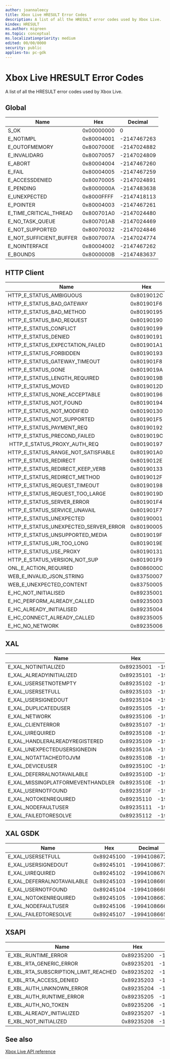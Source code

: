```yaml
---
author: joannaleecy
title: Xbox Live HRESULT Error Codes
description: A list of all the HRESULT error codes used by Xbox Live.
kindex: HRESULT
ms.author: migreen
ms.topic: conceptual
ms.localizationpriority: medium
edited: 00/00/0000
security: public
applies-to: pc-gdk
---
```


# Xbox Live HRESULT Error Codes  
  
A list of all the HRESULT error codes used by Xbox Live.  
  
## Global  
  
| Name | Hex | Decimal |
| --- | --- | --- |
| S_OK | 0x00000000 | 0 |
| E_NOTIMPL | 0x80004001 | ‭-2147467263‬ |
| E_OUTOFMEMORY | 0x8007000E | ‭-2147024882‬ |
| E_INVALIDARG | 0x80070057 | ‭‭-2147024809‬‬ |
| E_ABORT | 0x80004004 | ‭-2147467260‬‬ |
| E_FAIL | 0x80004005 | ‭-2147467259‬‬ |
| E_ACCESSDENIED | 0x80070005 | ‭-2147024891‬‬ |
| E_PENDING | 0x8000000A | ‭‭-2147483638‬‬ |
| E_UNEXPECTED | 0x8000FFFF | ‭‭-2147418113‬‬ |
| E_POINTER | 0x80004003 | ‭‭-2147467261‬‬ |
| E_TIME_CRITICAL_THREAD | 0x800701A0 | ‭‭-2147024480‬ |
| E_NO_TASK_QUEUE | 0x800701AB | ‭‭-2147024469‬‬ |
| E_NOT_SUPPORTED | 0x80070032 | ‭‭-2147024846‬ |
| E_NOT_SUFFICIENT_BUFFER | 0x8007007A | -2147024774‬ |
| E_NOINTERFACE | 0x80004002 | ‭-2147467262‬‬ |
| E_BOUNDS | 0x8000000B | ‭‭-2147483637‬ |
  
## HTTP Client  
  
| Name | Hex | Decimal |
| --- | --- | --- |
| HTTP_E_STATUS_AMBIGUOUS | 0x8019012C | ‭-2145844948‬ |
| HTTP_E_STATUS_BAD_GATEWAY | 0x801901F6 | ‭-2145844746‬ |
| HTTP_E_STATUS_BAD_METHOD | 0x80190195 | ‭-2145844843‬ |
| HTTP_E_STATUS_BAD_REQUEST | 0x80190190 | ‭-2145844848‬ |
| HTTP_E_STATUS_CONFLICT | 0x80190199 | ‭-2145844839‬ |
| HTTP_E_STATUS_DENIED | 0x80190191 | ‭-2145844847‬ |
| HTTP_E_STATUS_EXPECTATION_FAILED | 0x801901A1 | ‭-2145844831‬ |
| HTTP_E_STATUS_FORBIDDEN | 0x80190193 | ‭-2145844845‬ |
| HTTP_E_STATUS_GATEWAY_TIMEOUT | 0x801901F8 | ‭-2145844744‬ |
| HTTP_E_STATUS_GONE | 0x8019019A | ‭-2145844838‬ |
| HTTP_E_STATUS_LENGTH_REQUIRED | 0x8019019B | ‭-2145844837‬ |
| HTTP_E_STATUS_MOVED | 0x8019012D | ‭-2145844947‬ |
| HTTP_E_STATUS_NONE_ACCEPTABLE | 0x80190196 | ‭-2145844842‬ |
| HTTP_E_STATUS_NOT_FOUND | 0x80190194 | ‭-2145844844‬ |
| HTTP_E_STATUS_NOT_MODIFIED | 0x80190130 | ‭-2145844944‬ |
| HTTP_E_STATUS_NOT_SUPPORTED | 0x801901F5 | ‭-2145844747‬‬ |
| HTTP_E_STATUS_PAYMENT_REQ | 0x80190192 | ‭-2145844846‬ |
| HTTP_E_STATUS_PRECOND_FAILED | 0x8019019C | ‭-2145844836‬ |
|‭ HTTP_E_STATUS_PROXY_AUTH_REQ | 0x80190197 | ‭-2145844841‬ |
| HTTP_E_STATUS_RANGE_NOT_SATISFIABLE | 0x801901A0 | ‭-2145844832‬ |
| HTTP_E_STATUS_REDIRECT | 0x8019012E | ‭-2145844946‬ |
| HTTP_E_STATUS_REDIRECT_KEEP_VERB | 0x80190133 | ‭-2145844941‬ |
| HTTP_E_STATUS_REDIRECT_METHOD | 0x8019012F | ‭-2145844945‬ |
| HTTP_E_STATUS_REQUEST_TIMEOUT | 0x80190198 | ‭-2145844840‬ |
| HTTP_E_STATUS_REQUEST_TOO_LARGE | 0x8019019D | ‭-2145844835‬ |
| HTTP_E_STATUS_SERVER_ERROR | 0x801901F4 | ‭-2145844748‬ |
| HTTP_E_STATUS_SERVICE_UNAVAIL | 0x801901F7 | ‭-2145844745‬ |
| HTTP_E_STATUS_UNEXPECTED | 0x80190001 | ‭-2145845247‬ |
| HTTP_E_STATUS_UNEXPECTED_SERVER_ERROR | 0x80190005 | ‭-2145845243‬ |
| HTTP_E_STATUS_UNSUPPORTED_MEDIA | 0x8019019F | ‭-2145844833‬ |
| HTTP_E_STATUS_URI_TOO_LONG | 0x8019019E | ‭-2145844834‬ |
| HTTP_E_STATUS_USE_PROXY | 0x80190131 | ‭-2145844943‬ |
| HTTP_E_STATUS_VERSION_NOT_SUP | 0x801901F9 | ‭-2145844743‬ |
| ONL_E_ACTION_REQUIRED | 0x8086000C | ‭-2138701812‬ |
| WEB_E_INVALID_JSON_STRING | 0x83750007 | ‭-2089484281‬ |
| WEB_E_UNEXPECTED_CONTENT | 0x83750005 | ‭-2089484283‬ |
| E_HC_NOT_INITIALISED | 0x89235001 | ‭-1994174463‬ |
| E_HC_PERFORM_ALREADY_CALLED | 0x89235003 | ‭-1994174461‬ |
| E_HC_ALREADY_INITIALISED | 0x89235004 | ‭-1994174460‬ |
| E_HC_CONNECT_ALREADY_CALLED | 0x89235005 | ‭-1994174459‬ |
| E_HC_NO_NETWORK | 0x89235006 | ‭-1994174458‬ |
  
## XAL  
  
| Name | Hex | Decimal |
| --- | --- | --- |
| E_XAL_NOTINITIALIZED | 0x89235001 | ‭-1994174463‬ |
| E_XAL_ALREADYINITIALIZED | 0x89235101 | ‭-1994174207‬ |
| E_XAL_USERSETNOTEMPTY | 0x89235102 | ‭-1994174206‬ |
| E_XAL_USERSETFULL | 0x89235103 | ‭-1994174205‬ |
| E_XAL_USERSIGNEDOUT | 0x89235104 | ‭-1994174204‬ |
| E_XAL_DUPLICATEDUSER | 0x89235105 | ‭-1994174203‬ |
| E_XAL_NETWORK | 0x89235106 | ‭-1994174202‬ |
| E_XAL_CLIENTERROR | 0x89235107 | ‭-1994174201‬ |
| E_XAL_UIREQUIRED | 0x89235108 | ‭-1994174200‬ |
| E_XAL_HANDLERALREADYREGISTERED | 0x89235109 | ‭-1994174199‬ |
| E_XAL_UNEXPECTEDUSERSIGNEDIN | 0x8923510A | ‭-1994174198‬ |
| E_XAL_NOTATTACHEDTOJVM | 0x8923510B | ‭-1994174197‬ |
| E_XAL_DEVICEUSER | 0x8923510C | ‭-1994174196‬ |
| E_XAL_DEFERRALNOTAVAILABLE | 0x8923510D | ‭-1994174195‬ |
| E_XAL_MISSINGPLATFORMEVENTHANDLER | 0x8923510E | ‭-1994174194‬ |
| E_XAL_USERNOTFOUND | 0x8923510F | ‭-1994174193‬ |
| E_XAL_NOTOKENREQUIRED | 0x89235110 | ‭-1994174192‬ |
| E_XAL_NODEFAULTUSER | 0x89235111 | ‭-1994174191‬ |
| E_XAL_FAILEDTORESOLVE | 0x89235112 | ‭-1994174190‬ |
  
## XAL GSDK  
  
| Name | Hex | Decimal |
| --- | --- | --- |
| E_XAL_USERSETFULL | 0x89245100 | ‭-1994108672‬ |
| E_XAL_USERSIGNEDOUT | 0x89245101 | ‭-1994108671‬ |
| E_XAL_UIREQUIRED | 0x89245102 | ‭-1994108670‬ |
| E_XAL_DEFERRALNOTAVAILABLE | 0x89245103 | ‭-1994108669‬ |
| E_XAL_USERNOTFOUND | 0x89245104 | ‭-1994108668‬ |
| E_XAL_NOTOKENREQUIRED | 0x89245105 | ‭-1994108667‬ |
| E_XAL_NODEFAULTUSER | 0x89245106 | ‭-1994108666‬ |
| E_XAL_FAILEDTORESOLVE | 0x89245107 | ‭-1994108665‬ |
  
## XSAPI  
  
| Name | Hex | Decimal |
| --- | --- | --- |
| E_XBL_RUNTIME_ERROR | 0x89235200 | ‭-1994173952‬ |
| E_XBL_RTA_GENERIC_ERROR | 0x89235201 | ‭-1994173951‬ |
| E_XBL_RTA_SUBSCRIPTION_LIMIT_REACHED | 0x89235202 | ‭-1994173950‬ |
| E_XBL_RTA_ACCESS_DENIED | 0x89235203 | ‭-1994173949‬ |
| E_XBL_AUTH_UNKNOWN_ERROR | 0x89235204 | ‭-1994173948‬ |
| E_XBL_AUTH_RUNTIME_ERROR | 0x89235205 | ‭-1994173947‬ |
| E_XBL_AUTH_NO_TOKEN | 0x89235206 | ‭-1994173946‬ |
| E_XBL_ALREADY_INITIALIZED | 0x89235207 | ‭-1994173945‬ |
| E_XBL_NOT_INITIALIZED | 0x89235208 | ‭-1994173944‬ |
  
  
## See also  
  
[Xbox Live API reference](gc-reference-live-toc.md)  
  